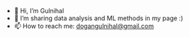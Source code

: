 - 👋 Hi, I’m Gulnihal
- 🌱 I’m sharing data analysis and ML methods in my page :)
- 📫 How to reach me: dogangulnihal@gmail.com

<!---
gulnihal99/gulnihal99 is a ✨ special ✨ repository because its `README.md` (this file) appears on your GitHub profile.
You can click the Preview link to take a look at your changes.
--->
